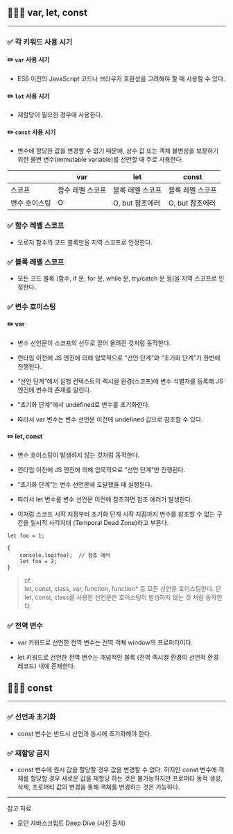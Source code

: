 ## 🧑🏻‍💻 var, let, const
---

### ✅ 각 키워드 사용 시기

#### ✏️ `var` 사용 시기
- ES6 이전의 JavaScript 코드나 브라우저 호환성을 고려해야 할 때 사용할 수 있다.

#### ✏️ `let` 사용 시기
- 재할당이 필요한 경우에 사용한다.

#### ✏️ `const` 사용 시기
- 변수에 할당한 값을 변경할 수 없기 때문에, 상수 값 또는 객체 불변성을 보장하기 위한 불변 변수(immutable variable)를 선언할 때 주로 사용한다.

|  | var | let | const |
| --- | --- | --- | --- |
| 스코프 | 함수 레벨 스코프 | 블록 레벨 스코프 | 블록 레벨 스코프 |
| 변수 호이스팅 | O | O, but 참조에러 | O, but 참조에러 |

### ✅ 함수 레벨 스코프
- 오로지 함수의 코드 블록만을 지역 스코프로 인정한다.

### ✅ 블록 레벨 스코프
- 모든 코드 불록 (함수, if 문, for 문, while 문, try/catch 문 등)을 지역 스코프로 인정한다.

### ✅ 변수 호이스팅
#### ✏️ var
- 변수 선언문이 스코프의 선두로 끌어 올려진 것처럼 동작한다.

- 런타임 이전에 JS 엔진에 의해 암묵적으로 “선언 단계”와 “초기화 단계”가 한번에 진행된다.

- “선언 단계”에서 실행 컨텍스트의 렉시컬 환경(스코프)에 변수 식별자를 등록해 JS 엔진에 변수의 존재를 알린다.

- “초기화 단계”에서 undefined로 변수를 초기화한다.

- 따라서 var 변수는 변수 선언문 이전에 undefined 값으로 참조할 수 있다.

#### ✏️ let, const
- 변수 호이스팅이 발생하지 않는 것처럼 동작한다.

- 런타임 이전에 JS 엔진에 의해 암묵적으로 “선언 단계”만 진행된다.

- “초기화 단계”는 변수 선언문에 도달했을 때 실행된다.

- 따라서 let 변수를 변수 선언문 이전에 참조하면 참조 에러가 발생한다.

- 이처럼 스코프 시작 지점부터 초기화 단계 시작 지점까지 변수를 참조할 수 없는 구간을 일시적 사각지대 (Temporal Dead Zone)라고 부른다.

```tsx
let foo = 1;

{
	console.log(foo);  // 참조 에러
	let foo = 2;
}
```

> cf.  
let, const, class, var, function, function* 등 모든 선언을 호이스팅한다. 단 let, const, class를 사용한 선언문은 호이스팅이 발생하지 않는 것 처럼 동작한다.

### ✅ 전역 변수
- var 키워드로 선언한 전역 변수는 전역 객체 window의 프로퍼티이다.

- let 키워드로 선언한 전역 변수는 개념적인 블록 (전역 렉시컬 환경의 선언적 환경 레코드) 내에 존재한다.

## 🧑🏻‍💻 const
---

### ✅ 선언과 초기화
- const 변수는 반드시 선언과 동시에 초기화해야 한다.

### ✅ 재할당 금지
- const 변수에 원시 값을 할당할 경우 값을 변경할 수 없다. 하지만 const 변수에 객체를 할당할 경우 새로운 값을 재할당 하는 것은 불가능하지만 프로퍼티 동적 생성, 삭제, 프로퍼티 값의 변경을 통해 객체를 변경하는 것은 가능하다.

---
참고 자료
- 모던 자바스크립트 Deep Dive (사진 출처)
